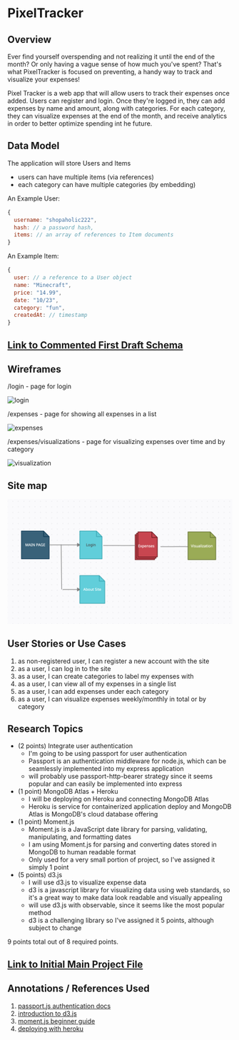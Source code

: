 # PixelTracker

## Overview

Ever find yourself overspending and not realizing it until the end of the month? Or only having a vague sense of how much you've spent? That's what PixelTracker is focused on preventing, a handy way to track and visualize your expenses!

Pixel Tracker is a web app that will allow users to track their expenses once added. Users can register and login. Once they're logged in, they can add expenses by name and amount, along with categories. For each category, they can visualize expenses at the end of the month, and receive analytics in order to better optimize spending int he future.

## Data Model

The application will store Users and Items

* users can have multiple items (via references)
* each category can have multiple categories (by embedding)

An Example User:

```javascript
{
  username: "shopaholic222",
  hash: // a password hash,
  items: // an array of references to Item documents
}
```

An Example Item:

```javascript
{
  user: // a reference to a User object
  name: "Minecraft", 
  price: "14.99", 
  date: "10/23",
  category: "fun",
  createdAt: // timestamp
}
```

## [Link to Commented First Draft Schema](db.js) 

## Wireframes

/login - page for login

![login](https://github.com/nyu-csci-ua-0467-001-002-spring-2022/final-project-jen-tang/blob/master/documentation/login.png)

/expenses - page for showing all expenses in a list

![expenses](https://github.com/nyu-csci-ua-0467-001-002-spring-2022/final-project-jen-tang/blob/master/documentation/expenses.png)

/expenses/visualizations - page for visualizing expenses over time and by category

![visualization](documentation/visualization.PNG)

## Site map

![Site map](documentation/site-map.png)

## User Stories or Use Cases

1. as non-registered user, I can register a new account with the site
2. as a user, I can log in to the site
3. as a user, I can create categories to label my expenses with
4. as a user, I can view all of my expenses in a single list
5. as a user, I can add expenses under each category
6. as a user, I can visualize expenses weekly/monthly in total or by category

## Research Topics

* (2 points) Integrate user authentication
    * I'm going to be using passport for user authentication
    * Passport is an authentication middleware for node.js, which can be seamlessly implemented into my express application
    * will probably use passport-http-bearer strategy since it seems popular and can easily be implemented into express
* (1 point) MongoDB Atlas + Heroku
    * I will be deploying on Heroku and connecting MongoDB Atlas
    * Heroku is service for containerized application deploy and MongoDB Atlas is MongoDB's cloud database offering
* (1 point) Moment.js
    * Moment.js is a JavaScript date library for parsing, validating, manipulating, and formatting dates
    * I am using Moment.js for parsing and converting dates stored in MongoDB to human readable format
    * Only used for a very small portion of project, so I've assigned it simply 1 point
* (5 points) d3.js
    * I will use d3.js to visualize expense data
    * d3 is a javascript library for visualizing data using web standards, so it's a great way to make data look readable and visually appealing
    * will use d3.js with observable, since it seems like the most popular method
    * d3 is a challenging library so I've assigned it 5 points, although subject to change

9 points total out of 8 required points.

## [Link to Initial Main Project File](app.js) 

## Annotations / References Used

1. [passport.js authentication docs](http://passportjs.org/docs)
2. [introduction to d3.js](https://observablehq.com/@d3/learn-d3)
3. [moment.js beginner guide](https://momentjs.com/guides/)
4. [deploying with heroku](https://devcenter.heroku.com/articles/deploying-nodejs#provision-a-database)
